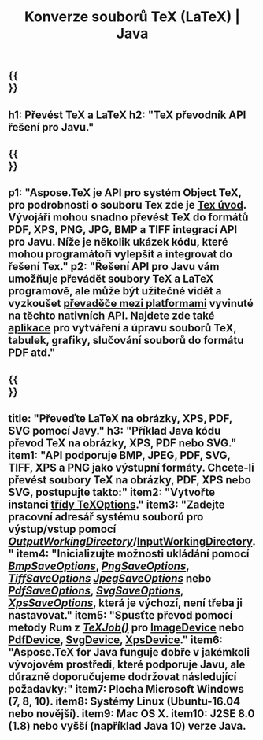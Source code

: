 ﻿---
translation: true
template: /_templates/_conversion-java.md
title: Konverze souborů TeX (LaTeX) | Java
url: /java/conversion/
description: TeX (LaTeX) konverze Java API řešení. Převeďte soubory LaTeX do PDF, XPS a obrázků včetně PNG, JPEG, TIFF, BMP pomocí několika řádků kódu Java.
keywords: tex conversion api java, tex converter java integrate
family: tex
platformtag: cpp
feature: conversion
---

{{<section banner>}}
---
h1: Převést TeX a LaTeX
h2: "TeX převodník API řešení pro Javu."
---

{{<section overview>}}
---
p1: "Aspose.TeX je API pro systém Object TeX, pro podrobnosti o souboru Tex zde je [Tex úvod](https://docs.aspose.com/tex/cpp/what-is-tex/). Vývojáři mohou snadno převést TeX do formátů PDF, XPS, PNG, JPG, BMP a TIFF integrací API pro Javu. Níže je několik ukázek kódu, které mohou programátoři vylepšit a integrovat do řešení Tex."
p2: "Řešení API pro Javu vám umožňuje převádět soubory TeX a LaTeX programově, ale může být užitečné vidět a vyzkoušet [převaděče mezi platformami](https://products.aspose.app/tex/conversion) vyvinuté na těchto nativních API. Najdete zde také [aplikace](https://products.aspose.app/tex/applications) pro vytváření a úpravu souborů TeX, tabulek, grafiky, slučování souborů do formátu PDF atd."
---

{{<section feature1>}}
---
title: "Převeďte LaTeX na obrázky, XPS, PDF, SVG pomocí Javy."
h3: "Příklad Java kódu převod TeX na obrázky, XPS, PDF nebo SVG."
item1: "API podporuje BMP, JPEG, PDF, SVG, TIFF, XPS a PNG jako výstupní formáty. Chcete-li převést soubory TeX na obrázky, PDF, XPS nebo SVG, postupujte takto:"
item2: "Vytvořte instanci [třídy TeXOptions](https://reference.aspose.com/tex/java/com.aspose.tex/texoptions)."
item3: "Zadejte pracovní adresář systému souborů pro výstup/vstup pomocí [*OutputWorkingDirectory*](https://reference.aspose.com/tex/java/com.aspose.tex/TeXOptions#setOutputWorkingDirectory-com.aspose.tex.IOutputWorkingDirectory-)/[InputWorkingDirectory](https://reference.aspose.com/tex/java/com.aspose.tex/TeXOptions#setInputWorkingDirectory-com.aspose.tex.IInputWorkingDirectory-)."
item4: "Inicializujte možnosti ukládání pomocí [*BmpSaveOptions*](https://reference.aspose.com/tex/java/com.aspose.tex.rendering/BmpSaveOptions), [*PngSaveOptions*](https://reference.aspose.com/tex/java/com.aspose.tex.rendering/PngSaveOptions), [*TiffSaveOptions*](https://reference.aspose.com/tex/java/com.aspose.tex.rendering/TiffSaveOptions) [*JpegSaveOptions*](https://reference.aspose.com/tex/java/com.aspose.tex.rendering/JpegSaveOptions) nebo [*PdfSaveOptions*](https://reference.aspose.com/tex/java/com.aspose.tex.rendering/PdfSaveOptions), [*SvgSaveOptions*](https://reference.aspose.com/tex/java/com.aspose.tex.rendering/SvgSaveOptions), [*XpsSaveOptions*](https://reference.aspose.com/tex/java/com.aspose.tex.rendering/XpsSaveOptions), která je výchozí, není třeba ji nastavovat."
item5: "Spusťte převod pomocí metody Rum z [*TeXJob()*](https://reference.aspose.com/tex/java/com.aspose.tex/TeXJob) pro [ImageDevice](https://reference.aspose.com/tex/java/com.aspose.tex.rendering/ImageDevice) nebo [PdfDevice](https://reference.aspose.com/tex/java/com.aspose.tex.rendering/PdfDevice), [SvgDevice](https://reference.aspose.com/tex/java/com.aspose.tex.rendering/SvgDevice), [XpsDevice](https://reference.aspose.com/tex/java/com.aspose.tex.rendering/XpsDevice)."
item6: "Aspose.TeX for Java funguje dobře v jakémkoli vývojovém prostředí, které podporuje Javu, ale důrazně doporučujeme dodržovat následující požadavky:"
item7: Plocha Microsoft Windows (7, 8, 10).
item8: Systémy Linux (Ubuntu-16.04 nebo novější).
item9: Mac OS X.
item10: J2SE 8.0 (1.8) nebo vyšší (například Java 10) verze Java.
---

